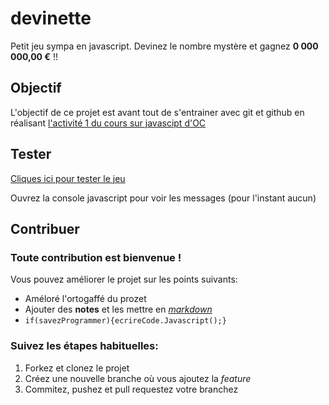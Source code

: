 # devinette
Petit jeu sympa en javascript. Devinez le nombre mystère et gagnez **0 000 000,00 €** !!

## Objectif
L'objectif de ce projet est avant tout de s'entrainer avec git et github en réalisant [l'activité 1 du cours sur javascipt d'OC](http://exercices.openclassrooms.com/assessment/instructions/282299)

## Tester
[Cliques ici pour tester le jeu](https://htmlpreview.github.io/?https://github.com/irmiaw/devinette/blob/master/html/devinette.html)

Ouvrez la console javascript pour voir les messages (pour l'instant aucun)

## Contribuer
### Toute contribution est bienvenue !
Vous pouvez améliorer le projet sur les points suivants:
- Améloré l'ortogaffé du prozet
- Ajouter des **notes** et les mettre en [_markdown_](https://openclassrooms.com/courses/redigez-en-markdown)
- `if(savezProgrammer){ecrireCode.Javascript();}`

### Suivez les étapes habituelles:
1) Forkez et clonez le projet
2) Créez une nouvelle branche où vous ajoutez la _feature_
3) Commitez, pushez et pull requestez votre branchez

